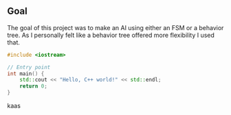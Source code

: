 ## Goal
The goal of this project was to make an AI using either an FSM or a behavior tree. As I personally felt like a behavior tree offered more flexibility I used that.

```cpp
#include <iostream>

// Entry point
int main() {
    std::cout << "Hello, C++ world!" << std::endl;
    return 0;
}
```

kaas
